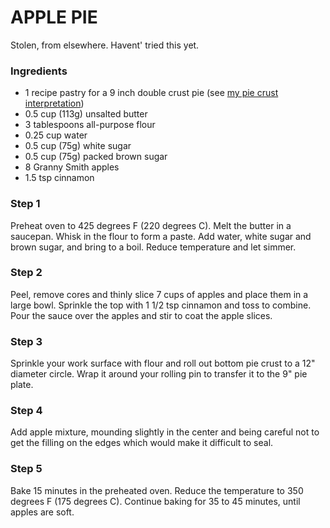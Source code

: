 # APPLE PIE

Stolen, from elsewhere. Havent' tried this yet.

### Ingredients

* 1 recipe pastry for a 9 inch double crust pie (see [my pie crust interpretation](../pie-crust))
* 0.5 cup (113g) unsalted butter
* 3 tablespoons all-purpose flour
* 0.25 cup water
* 0.5 cup (75g) white sugar
* 0.5 cup (75g) packed brown sugar
* 8 Granny Smith apples
* 1.5 tsp cinnamon


### Step 1
Preheat oven to 425 degrees F (220 degrees C). Melt the butter in a saucepan. Whisk in the flour to form a paste. Add water, white sugar and brown sugar, and bring to a boil. Reduce temperature and let simmer. 

### Step 2
Peel, remove cores and thinly slice 7 cups of apples and place them in a large bowl. Sprinkle the top with 1 1/2 tsp cinnamon and toss to combine. Pour the sauce over the apples and stir to coat the apple slices.

### Step 3
Sprinkle your work surface with flour and roll out bottom pie crust to a 12" diameter circle. Wrap it around your rolling pin to transfer it to the 9" pie plate. 

### Step 4
Add apple mixture, mounding slightly in the center and being careful not to get the filling on the edges which would make it difficult to seal.

### Step 5
Bake 15 minutes in the preheated oven. Reduce the temperature to 350 degrees F (175 degrees C). Continue baking for 35 to 45 minutes, until apples are soft.
